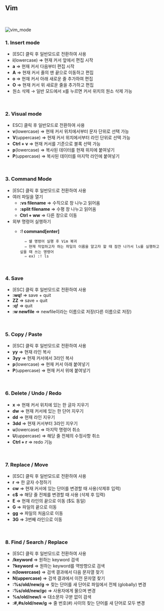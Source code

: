 ## Vim
<br/>

![vim_mode](https://github.com/YYYEJI/GBC33_ProgrammerBase/blob/master/송예지/img/vim_mode.png?raw=true)

### 1.  Insert mode
- [ESC] 클릭 후 일반모드로 전환하여 사용
- **i**(lowercase) ⇒  현재 커서 앞에서 편집 시작
- **a** ⇒ 현재 커서 다음부터 편집 시작
- **A** ⇒ 현재 커서 줄의 맨 끝으로 이동하고 편집
- **o** ⇒ 현재 커서 아래 새로운 줄 추가하여 편집
- **O** ⇒ 현재 커서 위 새로운 줄을 추가하고 편집
- 원소 삭제 → 일반 모드에서 x를 누르면 커서 위치의 원소 삭제 가능

<br/>


### 2. Visual mode
- ESC] 클릭 후 일반모드로 전환하여 사용
- **v**(lowercase) ⇒ 현재 커서 위치에서부터 문자 단위로 선택 가능
- **V**(uppercase) ⇒ 현재 커서 위치에서부터 라인 단위로 선택 가능
- **Ctrl + v** ⇒ 현재 커서를 기준으로 블록 선택 가능
- **p**(lowercase) ⇒ 복사된 데이터를 현재 위치에 붙여넣기
- **P**(uppercase) ⇒ 복사된 데이터를 마지막 라인에 붙여넣기

<br/>

###  3. Command Mode
- [ESC] 클릭 후 일반모드로 전환하여 사용
- 여러 파일을 열기
    - **:vs filename** ⇒ 수직으로 창 나누고 읽어옴
    - **:split filename** ⇒ 수평 창 나누고 읽어옴
    - **Ctrl + ww** ⇒ 다른 창으로 이동
- 외부 명령어 실행하기
    - **:! command[enter]** 
        
            ⇒ 쉘 명령어 실행 후 Vim 복귀
            ⇒ 현재 작업하고자 하는 파일의 이름을 알고자 할 때 잠깐 나가서 ls를 실행하고 싶을 때 쓰는 명령어
            ⇒ ex) :! ls

<br/>

### 4. Save
- [ESC] 클릭 후 일반모드로 전환하여 사용
- **:wq!** ⇒  save + quit
- **ZZ** ⇒ save + quit
- **:q!** ⇒ quit
- **:w newfile** ⇒ newfile이라는 이름으로 저장(다른 이름으로 저장)



<br/>

### 5. Copy / Paste
- [ESC] 클릭 후 일반모드로 전환하여 사용
- **yy** ⇒ 현재 라인 복사
- **3yy** ⇒ 현재 커서에서 3라인 복사
- **p**(lowercase) ⇒ 현재 커서 아래 붙여넣기
- **P**(uppercase) ⇒ 현재 커서 위에 붙여넣기

<br/>

### 6. Delete / Undo / Redo
- **x** ⇒ 현재 커서 위치에 있는 한 글자 지우기
- **dw** ⇒ 현재 커서에 있는 한 단어 지우기
- **dd** ⇒ 현재 라인 지우기
- **3dd** ⇒ 현재 커서부터 3라인 지우기
- **u**(lowercase) ⇒ 마지막 명령어 취소
- **U**(uppercase) ⇒ 해당 줄 전체의 수정사항 취소
- **Ctrl + r** ⇒ redo 기능

<br/>

### 7. Replace / Move
- [ESC] 클릭 후 일반모드로 전환하여 사용
- **r** ⇒ 한 글자 수정하기
- **cw** ⇒ 현재 커서에 있는 단어를 변경할 때 사용(삭제후 입력)
- **c$** ⇒ 해당 줄 전체를 변경할 때 사용 (삭제 후 입력)
- **E** ⇒ 현재 라인의 끝으로 이동 ($도 동일)
- **G** ⇒ 파일의 끝으로 이동
- **gg** ⇒ 파일의 처음으로 이동
- **3G** ⇒ 3번째 라인으로 이동

<br/>

### 8. Find / Search / Replace
- [ESC] 클릭 후 일반모드로 전환하여 사용
- **/keyword** ⇒ 원하는 keyword 검색
- **?keyword** ⇒ 원하는 keyword를 역방향으로 검색
- **n(lowercase)** ⇒ 검색 결과에서 다음 문자열 찾기
- **N(uppercase)** ⇒ 검색 결과에서 이전 문자열 찾기
- **:%s/old/new/g** ⇒ 찾는 단어를 새 단어로 파일에서 전체 (globally) 변경
- **:%s/old/new/gc** ⇒ 사용자에게 물으며 변경
- **%s/old/new/i** ⇒ 대소문자 구분 없이 검색
- **:#,#s/old/new/g** ⇒ 줄 번호(#) 사이의 찾는 단어를 새 단어로 모두 변경


